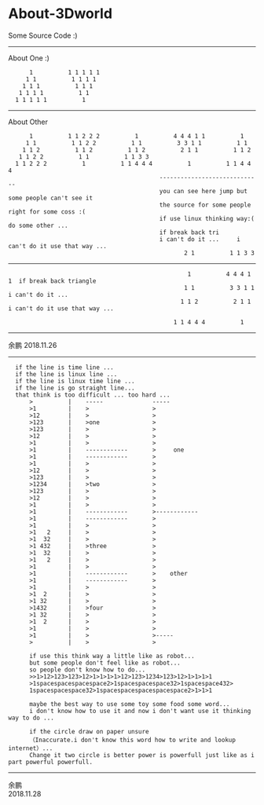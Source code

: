 # About-3Dworld


Some Source Code :)

-------------------------------------------------------------------------------------------------------
About One :)

          1          1 1 1 1 1
         1 1          1 1 1 1
        1 1 1          1 1 1
       1 1 1 1          1 1
      1 1 1 1 1          1
      
--------------------------------------------------------------------------------------------------------
About Other                                 

          1          1 1 2 2 2          1          4 4 4 1 1          1
         1 1          1 1 2 2          1 1          3 3 1 1          1 1 
        1 1 2          1 1 2          1 1 2          2 1 1          1 1 2 
       1 1 2 2          1 1          1 1 3 3     
      1 1 2 2 2          1          1 1 4 4 4          1          1 1 4 4 4 
                                               ----------------------------- 
                                               you can see here jump but some people can't see it  
                                               the source for some people right for some coss :(  
                                               if use linux thinking way:( do some other ... 
                                               if break back tri       
                                               i can't do it ...     i can't do it use that way ...
                                                      2 1          1 1 3 3                  
--------------------------------------------------------------------------------------------------------  

                                                       1          4 4 4 1 1  if break back triangle
                                                      1 1          3 3 1 1   i can't do it ...
                                                     1 1 2          2 1 1     i can't do it use that way ...
                                 
                                                   1 1 4 4 4          1
-------------------------------------------------------------------------------------------------------                                                                                                                                                                       

余鹏
2018.11.26
 
-------------------------------------------------------------------------------------------------------

      if the line is time line ...
      if the line is linux line ...
      if the line is linux time line ...
      if the line is go straight line...
      that think is too difficult ... too hard ...
          >          |    -----              -----
          >1         |    >                  >
          >12        |    >                  >
          >123       |    >one               >
          >123       |    >                  >
          >12        |    >                  >
          >1         |    >                  >
          >1         |    ------------       >     one
          >1         |    ------------       >
          >1         |    >                  >
          >12        |    >                  >
          >123       |    >                  >
          >1234      |    >two               >
          >123       |    >                  >
          >12        |    >                  >
          >1         |    >                  >
          >1         |    ------------       >------------
          >1         |    ------------       >
          >1         |    >                  >
          >1   2     |    >                  >
          >1  32     |    >                  >
          >1 432     |    >three             >
          >1  32     |    >                  >
          >1   2     |    >                  >
          >1         |    >                  >
          >1         |    ------------       >    other
          >1         |    ------------       >
          >1         |    >                  >
          >1  2      |    >                  >
          >1 32      |    >                  >
          >1432      |    >four              >
          >1 32      |    >                  >
          >1  2      |    >                  >
          >1         |    >                  >
          >1         |    >                  >-----
          >          |    >                  >
          
          if use this think way a little like as robot...
          but some people don't feel like as robot...
          so people don't know how to do... 
          >>1>12>123>123>12>1>1>1>1>12>123>1234>123>12>1>1>1>1
          >1spacespacespacespace2>1spacespacespace32>1spacespace432>
          1spacespacespace32>1spacespacespacespacespace2>1>1>1
          
          maybe the best way to use some toy some food some word... 
          i don't know how to use it and now i don't want use it thinking way to do ...
          
          if the circle draw on paper unsure
          （Inaccurate.i don't know this word how to write and lookup internet）...     
          Change it two circle is better power is powerfull just like as i part powerful powerfull.
-------------------------------------------------------------------------------------------------
余鹏      
2018.11.28
